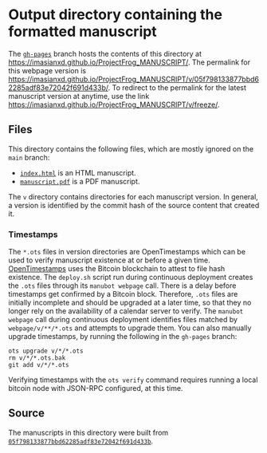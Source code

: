 # Output directory containing the formatted manuscript

The [`gh-pages`](https://github.com/imasianxd/ProjectFrog_MANUSCRIPT/tree/gh-pages) branch hosts the contents of this directory at <https://imasianxd.github.io/ProjectFrog_MANUSCRIPT/>.
The permalink for this webpage version is <https://imasianxd.github.io/ProjectFrog_MANUSCRIPT/v/05f798133877bbd62285adf83e72042f691d433b/>.
To redirect to the permalink for the latest manuscript version at anytime, use the link <https://imasianxd.github.io/ProjectFrog_MANUSCRIPT/v/freeze/>.

## Files

This directory contains the following files, which are mostly ignored on the `main` branch:

+ [`index.html`](index.html) is an HTML manuscript.
+ [`manuscript.pdf`](manuscript.pdf) is a PDF manuscript.

The `v` directory contains directories for each manuscript version.
In general, a version is identified by the commit hash of the source content that created it.

### Timestamps

The `*.ots` files in version directories are OpenTimestamps which can be used to verify manuscript existence at or before a given time.
[OpenTimestamps](https://opentimestamps.org/) uses the Bitcoin blockchain to attest to file hash existence.
The `deploy.sh` script run during continuous deployment creates the `.ots` files through its `manubot webpage` call.
There is a delay before timestamps get confirmed by a Bitcoin block.
Therefore, `.ots` files are initially incomplete and should be upgraded at a later time, so that they no longer rely on the availability of a calendar server to verify.
The `manubot webpage` call during continuous deployment identifies files matched by `webpage/v/**/*.ots` and attempts to upgrade them.
You can also manually upgrade timestamps, by running the following in the `gh-pages` branch:

```shell
ots upgrade v/*/*.ots
rm v/*/*.ots.bak
git add v/*/*.ots
```

Verifying timestamps with the `ots verify` command requires running a local bitcoin node with JSON-RPC configured, at this time.

## Source

The manuscripts in this directory were built from
[`05f798133877bbd62285adf83e72042f691d433b`](https://github.com/imasianxd/ProjectFrog_MANUSCRIPT/commit/05f798133877bbd62285adf83e72042f691d433b).
